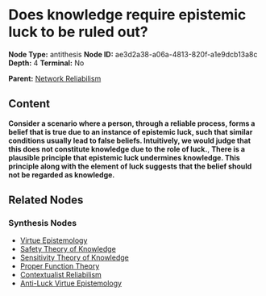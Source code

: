 # Does knowledge require epistemic luck to be ruled out?

**Node Type:** antithesis
**Node ID:** ae3d2a38-a06a-4813-820f-a1e9dcb13a8c
**Depth:** 4
**Terminal:** No

**Parent:** [Network Reliabilism](network-reliabilism-synthesis-6c115972-dbb4-46ae-a17f-ba3ef0111b17.md)

## Content

**Consider a scenario where a person, through a reliable process, forms a belief that is true due to an instance of epistemic luck, such that similar conditions usually lead to false beliefs. Intuitively, we would judge that this does not constitute knowledge due to the role of luck.**, **There is a plausible principle that epistemic luck undermines knowledge. This principle along with the element of luck suggests that the belief should not be regarded as knowledge.**

## Related Nodes

### Synthesis Nodes

- [Virtue Epistemology](virtue-epistemology-synthesis-c16e80a7-e5a1-46f4-8fb2-9698f0060961.md)
- [Safety Theory of Knowledge](safety-theory-of-knowledge-synthesis-4a65a7fc-677a-407f-9d96-6f77dfca9f62.md)
- [Sensitivity Theory of Knowledge](sensitivity-theory-of-knowledge-synthesis-70db8a1b-a3a5-413e-9000-b135e1bb8706.md)
- [Proper Function Theory](proper-function-theory-synthesis-9485c68a-1f6e-4b71-8d69-297dc6f32fcc.md)
- [Contextualist Reliabilism](contextualist-reliabilism-synthesis-0fcd99be-02b2-4b1f-8d6f-a3942a8abd50.md)
- [Anti-Luck Virtue Epistemology](anti-luck-virtue-epistemology-synthesis-c406857c-7e97-410a-8f89-da068f6fa360.md)
